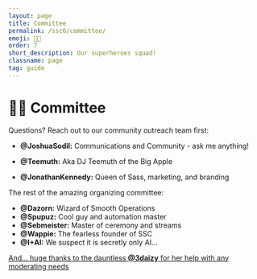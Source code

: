 ```yaml
---
layout: page
title: Committee
permalink: /ssc6/committee/
emoji: 🧑‍💻
order: 7
short_description: Our superheroes squad!
classname: page
tag: guide
---
```


# 🧑‍💻 Committee

Questions? Reach out to our community outreach team first:
* **@JoshuaSodil:** Communications and Community - ask me anything!

* **@Teemuth:** Aka DJ Teemuth of the Big Apple
* **@JonathanKennedy:** Queen of Sass, marketing, and branding

The rest of the amazing organizing committee:
* **@Dazorn:** Wizard of Smooth Operations
* **@Spupuz:** Cool guy and automation master 
* **@Sebmeister:** Master of ceremony and streams
* **@Wappie:** The fearless founder of SSC 
* **@I+AI:** We suspect it is secretly only AI… 

<ins>And... huge thanks to the dauntless **@3daizy** for her help with any moderating needs</ins>
